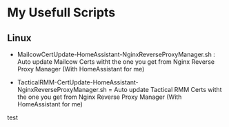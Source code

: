# My Usefull Scripts
## Linux

- MailcowCertUpdate-HomeAssistant-NginxReverseProxyManager.sh : Auto update Mailcow Certs witht the one you get from Nginx Reverse Proxy Manager (With HomeAssistant for me)

- TacticalRMM-CertUpdate-HomeAssistant-NginxReverseProxyManager.sh = Auto update Tactical RMM Certs witht the one you get from Nginx Reverse Proxy Manager (With HomeAssistant for me)

test
